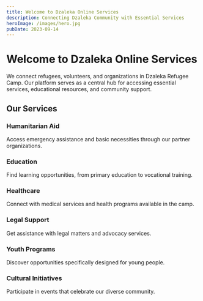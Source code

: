 ```yaml
---
title: Welcome to Dzaleka Online Services
description: Connecting Dzaleka Community with Essential Services
heroImage: /images/hero.jpg
pubDate: 2023-09-14
---
```


# Welcome to Dzaleka Online Services

We connect refugees, volunteers, and organizations in Dzaleka Refugee Camp. Our platform serves as a central hub for accessing essential services, educational resources, and community support.

## Our Services

### Humanitarian Aid
Access emergency assistance and basic necessities through our partner organizations.

### Education
Find learning opportunities, from primary education to vocational training.

### Healthcare
Connect with medical services and health programs available in the camp.

### Legal Support
Get assistance with legal matters and advocacy services.

### Youth Programs
Discover opportunities specifically designed for young people.

### Cultural Initiatives
Participate in events that celebrate our diverse community.